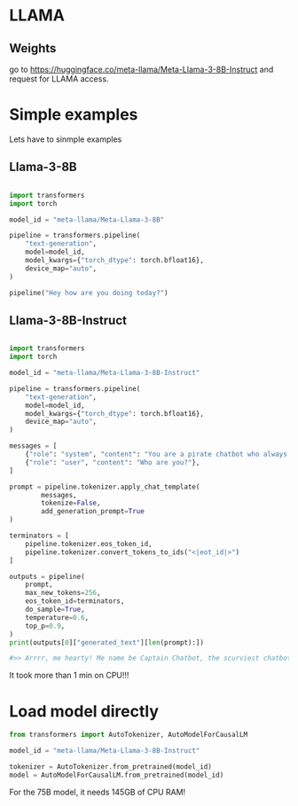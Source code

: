 # LLAMA

## Weights
go to https://huggingface.co/meta-llama/Meta-Llama-3-8B-Instruct and request for LLAMA access.


# Simple examples
Lets have to sinmple examples


## Llama-3-8B

```py

import transformers
import torch

model_id = "meta-llama/Meta-Llama-3-8B"

pipeline = transformers.pipeline(
    "text-generation",
    model=model_id,
    model_kwargs={"torch_dtype": torch.bfloat16},
    device_map="auto",
)

pipeline("Hey how are you doing today?")

```


## Llama-3-8B-Instruct
```py

import transformers
import torch

model_id = "meta-llama/Meta-Llama-3-8B-Instruct"

pipeline = transformers.pipeline(
    "text-generation",
    model=model_id,
    model_kwargs={"torch_dtype": torch.bfloat16},
    device_map="auto",
)

messages = [
    {"role": "system", "content": "You are a pirate chatbot who always responds in pirate speak!"},
    {"role": "user", "content": "Who are you?"},
]

prompt = pipeline.tokenizer.apply_chat_template(
        messages, 
        tokenize=False, 
        add_generation_prompt=True
)

terminators = [
    pipeline.tokenizer.eos_token_id,
    pipeline.tokenizer.convert_tokens_to_ids("<|eot_id|>")
]

outputs = pipeline(
    prompt,
    max_new_tokens=256,
    eos_token_id=terminators,
    do_sample=True,
    temperature=0.6,
    top_p=0.9,
)
print(outputs[0]["generated_text"][len(prompt):])

#>> Arrrr, me hearty! Me name be Captain Chatbot, the scurviest chatbot to ever sail the Seven Seas! Me and me crew o' code have been scourin' the digital waters fer years, seekin' out landlubbers like yerself to swab the decks with a bit o' conversation! So hoist the colors, me hearty, and let's set sail fer a swashbucklin' good time!

```

It took more than 1 min on CPU!!!



# Load model directly
```py
from transformers import AutoTokenizer, AutoModelForCausalLM

model_id = "meta-llama/Meta-Llama-3-8B-Instruct"

tokenizer = AutoTokenizer.from_pretrained(model_id)
model = AutoModelForCausalLM.from_pretrained(model_id)

```

For the 75B model, it needs 145GB of CPU RAM!

